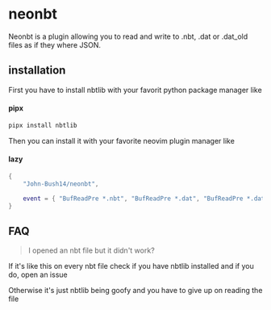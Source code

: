 # neonbt

Neonbt is a plugin allowing you to read and write to .nbt, .dat or .dat_old files as if they where JSON.


## installation

First you have to install nbtlib with your favorit python package manager like
#### pipx
```bash
pipx install nbtlib
```

Then you can install it with your favorite neovim plugin manager like

#### lazy
``` lua
{
    "John-Bush14/neonbt",

    event = { "BufReadPre *.nbt", "BufReadPre *.dat", "BufReadPre *.dat_old" }
}
```

## FAQ

> I opened an nbt file but it didn't work?

If it's like this on every nbt file check if you have nbtlib installed and if you do, open an issue

Otherwise it's just nbtlib being goofy and you have to give up on reading the file
